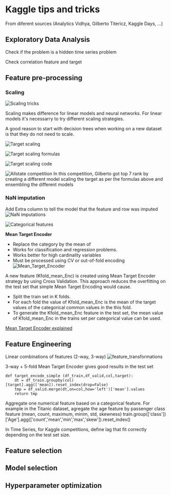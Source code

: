 # Kaggle tips and tricks
From diferent sources (Analytics Vidhya, Gilberto Titericz, Kaggle Days, ...)

## Exploratory Data Analysis

Check if the problem is a hidden time series problem

Check correlation feature and target


## Feature pre-processing


### Scaling

![Scaling tricks](images/Scaling.png)

Scaling makes difference for linear models and neural networks. For linear models it's necessarry to try different scaling strategies.

A good reason to start with decision trees when working on a new dataset is that they do not need to scale.

![Target scaling](images/Target_scaling.png)

![Target scaling formulas](images/Target_scaling_formulas.png)

![Target scaling code](images/Target_scaling_code.png)

![Allstate competition](images/AllState_competition.png)
In this competition, Gilberto got top 7 rank by creating a different model scaling the target as per the formulas above and ensembling the different models



### NaN imputation

Add Extra column to tell the model that the feature and row was imputed
![NaN imputations](images/NaN_imputation.png)

![Categorical features](images/NaN_imput_categorical.png)

**Mean Target Encoder**
* Replace the category by the mean of 
* Works for classification and regression problems.
* Works better for high cardinality variables
* Must be processed using CV or out-of-fold encoding
![Mean_Target_Encoder](images/Mean_Target_Encoder.png)

A new feature (Kfold_mean_Enc) is created using Mean Target Encoder strategy by using Cross Validation. This approach reduces the overfitting on the test set that simple Mean Target Encoding would cause.
* Split the train set in K folds.
* For each fold the value of Kfold_mean_Enc is the mean of the target values of the categorical common values in the this fold. 
* To generate the Kfold_mean_Enc feature in the test set, the mean value of Kfold_mean_Enc in the trains set per categorical value can be used.

[Mean Target Encoder explained](https://medium.com/@pouryaayria/k-fold-target-encoding-dfe9a594874b)


## Feature Engineering

Linear combinations of features (2-way, 3-way)
![feature_transformations](images/Linear_transformations.png)

3-way + 5-fold Mean Target Encoder gives good results in the test set

```
def target_encode_simple (df_train,df_valid,col,target):
    dt = df_train.groupby(col)[target].agg(['mean]).reset_index(drop=False)
    tmp = df_valid.merge(dt,on=col,how='left')['mean'].values
    return tmp

```

Aggregate one numerical feature based on a categorical feature. For example in the Titanic dataset, agregate the age feature by passenger class feature (mean, count, maximum, minim, std, skewness)
train.group(['class'])['Age'].agg(['count','mean','min','max','skew']).reset_index()

In Time Series, for Kaggle competitions, define lag that fit correctly depending on the test set size.


## Feature selection



## Model selection


## Hyperparameter optimization







